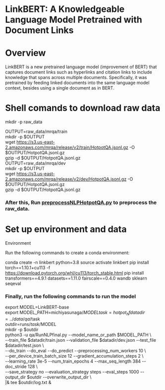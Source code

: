 # LinkBERT: A Knowledgeable Language Model Pretrained with Document Links

# Overview

LinkBERT is a new pretrained language model (improvement of BERT) that captures document links such as hyperlinks and citation links to include knowledge that spans across multiple documents. Specifically, it was pretrained by feeding linked documents into the same language model context, besides using a single document as in BERT.


# Shell comands to download raw data


mkdir -p raw_data

OUTPUT=raw_data/mrqa/train  
mkdir -p $OUTPUT  
wget https://s3.us-east-2.amazonaws.com/mrqa/release/v2/train/HotpotQA.jsonl.gz -O $OUTPUT/HotpotQA.jsonl.gz  
gzip -d $OUTPUT/HotpotQA.jsonl.gz  
OUTPUT=raw_data/mrqa/dev  
mkdir -p $OUTPUT  
wget https://s3.us-east-2.amazonaws.com/mrqa/release/v2/dev/HotpotQA.jsonl.gz -O $OUTPUT/HotpotQA.jsonl.gz  
gzip -d $OUTPUT/HotpotQA.jsonl.gz


### After this, Run [preprocessNLPHotpotQA.py](preprocessNLPHotpotQA.py) to preprocess the raw_data.

# Set up environment and data

Environment

Run the following commands to create a conda environment:

conda create -n linkbert python=3.8
source activate linkbert
pip install torch==1.10.1+cu113 -f https://download.pytorch.org/whl/cu113/torch_stable.html
pip install transformers==4.9.1 datasets==1.11.0 fairscale==0.4.0 wandb sklearn seqeval

### Finally, run the following commands to run the model

export MODEL=LinkBERT-base  
export MODEL_PATH=michiyasunaga/$MODEL  
task=hotpot_hf  
datadir=../data/qa/$task  
outdir=runs/$task/$MODEL  
mkdir -p $outdir  
python3 -u qa/RunNLPfinal.py --model_name_or_path $MODEL_PATH \  
    --train_file $datadir/train.json --validation_file $datadir/dev.json --test_file $datadir/test.json \  
    --do_train --do_eval --do_predict --preprocessing_num_workers 10 \  
    --per_device_train_batch_size 12 --gradient_accumulation_steps 2 \  
    --learning_rate 3e-5 --num_train_epochs 4 --max_seq_length 384 --doc_stride 128 \  
    --save_strategy no --evaluation_strategy steps --eval_steps 1000 --output_dir $outdir --overwrite_output_dir \  
  |& tee $outdir/log.txt &
